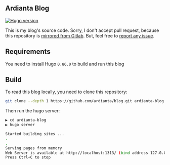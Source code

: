 ## Ardianta Blog

[![Hugo version](https://img.shields.io/badge/hugo-v0.86.0-ff69b4.svg)](http://gohugo.io/)

This is my blog's source code. Sorry, I don't accept pull request, because
this repository is [mirrored from Gitlab](https://gitlab.com/ardianta/blog/). But, feel free
to [report any issue](https://github.com/ardianta/blog/issues).

## Requirements

You need to install Hugo `0.86.0` to build and run this blog

## Build

To read this blog locally, you need to clone this repository:

```bash
git clone --depth 1 https://github.com/ardianta/blog.git ardianta-blog
```

Then run the hugo server:

```bash
▶ cd ardianta-blog
▶ hugo server

Started building sites ...
.
.
Serving pages from memory
Web Server is available at http://localhost:1313/ (bind address 127.0.0.1)
Press Ctrl+C to stop
```